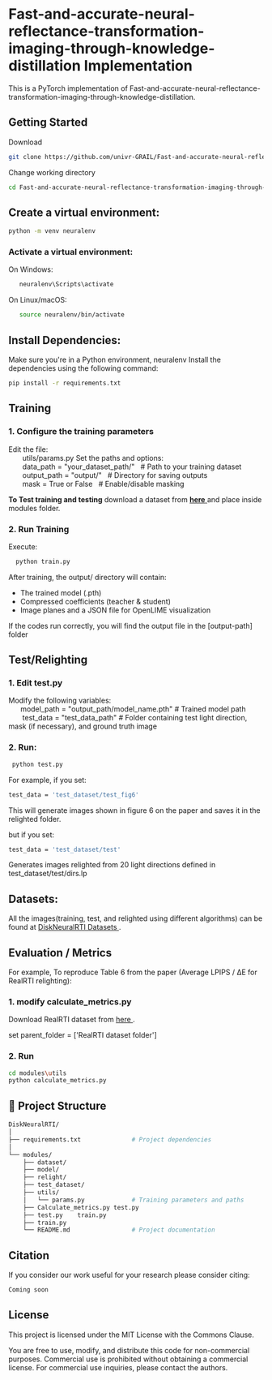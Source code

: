 # Fast-and-accurate-neural-reflectance-transformation-imaging-through-knowledge-distillation Implementation
This is a PyTorch implementation of Fast-and-accurate-neural-reflectance-transformation-imaging-through-knowledge-distillation. 

## Getting Started
Download  
```bash
git clone https://github.com/univr-GRAIL/Fast-and-accurate-neural-reflectance-transformation-imaging-through-knowledge-distillation.git

```
Change working directory
```bash
cd Fast-and-accurate-neural-reflectance-transformation-imaging-through-knowledge-distillation
```
## Create a virtual environment:   
```bash
python -m venv neuralenv  
```
### Activate a virtual environment:  
On Windows: 
```bash
   neuralenv\Scripts\activate  
```
On Linux/macOS:  
```bash
   source neuralenv/bin/activate  
```
## Install Dependencies:   
Make sure you're in a Python environment, neuralenv
Install the dependencies using the following command:    
```bash    
pip install -r requirements.txt  
```
## Training
###  1. Configure the training parameters
   Edit the file:  
   &nbsp;&nbsp;&nbsp;&nbsp;&nbsp;&nbsp; utils/params.py
Set the paths and options:  
&nbsp;&nbsp;&nbsp;&nbsp;&nbsp;&nbsp; data_path   = "your_dataset_path/"  &nbsp; # Path to your training dataset  
&nbsp;&nbsp;&nbsp;&nbsp;&nbsp;&nbsp; output_path = "output/"          &nbsp;    # Directory for saving outputs  
&nbsp;&nbsp;&nbsp;&nbsp;&nbsp;&nbsp; mask = True or False  &nbsp; # Enable/disable masking

**To Test training and testing** download a dataset from <a href="https://univr-my.sharepoint.com/:f:/g/personal/tinsaegebrechristos_dulecha_univr_it/EkVPviXq86VGjixc6Ti18SoBdkKTOeaWqBlQzV09rpdHfg?e=cY54V6" text-decoration="none" target="_blank">**here** </a> and place inside modules folder.


### 2.  Run Training  
   Execute:  
   ```bash
     python train.py
   ```  
After training, the output/ directory will contain:
- The trained model (.pth) 
- Compressed coefficients (teacher & student)
- Image planes and a JSON file for OpenLIME visualization

If the codes run correctly, you will find the output file in the [output-path] folder  

## Test/Relighting  
### 1. **Edit** test.py   
Modify the following variables:  
&nbsp;&nbsp;&nbsp;&nbsp;&nbsp;&nbsp;model_path = "output_path/model_name.pth" # Trained model path  
&nbsp;&nbsp;&nbsp;&nbsp;&nbsp;&nbsp; test_data = "test_data_path"  # Folder containing test light direction, mask (if necessary), and ground truth image

### 2. Run:  
```bash
 python test.py  
```  

For example, if you set: 
```bash 
test_data = 'test_dataset/test_fig6'
```
This will generate images shown in figure 6 on the paper and saves it in the relighted folder. 

but if you set:
```bash 
test_data = 'test_dataset/test'
``` 
Generates images relighted from 20 light directions defined in test_dataset/test/dirs.lp



## Datasets:

All the images(training, test, and relighted using different algorithms) can be found at 
<a href="https://univr-my.sharepoint.com/my?id=%2Fpersonal%2Ftinsaegebrechristos%5Fdulecha%5Funivr%5Fit%2FDocuments%2Fdatasets&viewid=23a4d494%2D5c4d%2D4800%2D8a0f%2D56d3734699cd&ga=1" text-decoration="none" target="_blank"> DiskNeuralRTI Datasets </a>.

##  Evaluation / Metrics
For example, To reproduce Table 6 from the paper (Average LPIPS / ΔE for RealRTI relighting):

### 1. modify calculate_metrics.py
 Download RealRTI dataset from 
 <a href="https://univr-my.sharepoint.com/my?id=%2Fpersonal%2Ftinsaegebrechristos%5Fdulecha%5Funivr%5Fit%2FDocuments%2Fdatasets%2FRealRTI&viewid=23a4d494%2D5c4d%2D4800%2D8a0f%2D56d3734699cd&ga=1" target="_blank"> here </a>.  
 
 set parent_folder = ['RealRTI dataset folder']
 
### 2. Run
``` bash
cd modules\utils
python calculate_metrics.py
```
## 📁 Project Structure

```bash
DiskNeuralRTI/
│
├── requirements.txt              # Project dependencies
│
└── modules/                 
    ├── dataset/                   
    ├── model/
    ├── relight/                  
    ├── test_dataset/  
    ├── utils/
    │   └── params.py             # Training parameters and paths
    ├── Calculate_metrics.py test.py 
    ├── test.py    train.py   
    ├── train.py               
    └── README.md                 # Project documentation
```

## Citation

If you consider our work useful for your research please consider citing:

```bash
Coming soon
```
## License

This project is licensed under the MIT License with the Commons Clause.

You are free to use, modify, and distribute this code for non-commercial purposes. Commercial use is prohibited without obtaining a commercial license. For commercial use inquiries, please contact the authors.



